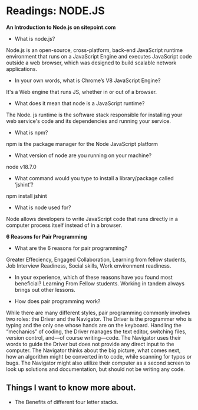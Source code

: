 # Readings: NODE.JS

**An Introduction to Node.js on sitepoint.com**

- What is node.js?

Node.js is an open-source, cross-platform, back-end JavaScript runtime environment that runs on a JavaScript Engine and executes JavaScript code outside a web browser, which was designed to build scalable network applications.
- In your own words, what is Chrome’s V8 JavaScript Engine?

It's a Web engine that runs JS, whether in or out of a browser.
- What does it mean that node is a JavaScript runtime?

The Node. js runtime is the software stack responsible for installing your web service's code and its dependencies and running your service.
- What is npm?

npm is the package manager for the Node JavaScript platform
- What version of node are you running on your machine?

node v18.7.0
- What command would you type to install a library/package called ‘jshint’?

 npm install jshint
- What is node used for?

Node allows developers to write JavaScript code that runs directly in a computer process itself instead of in a browser.

**6 Reasons for Pair Programming**

- What are the 6 reasons for pair programming?

Greater Effeciency, Engaged Collaboration, Learning from fellow students, Job Interview Readiness, Social skills, Work environment readiness.
- In your experience, which of these reasons have you found most beneficial?
Learning From Fellow students. Working in tandem always brings out other lessons.

- How does pair programming work?

While there are many different styles, pair programming commonly involves two roles: the Driver and the Navigator. The Driver is the programmer who is typing and the only one whose hands are on the keyboard. Handling the “mechanics” of coding, the Driver manages the text editor, switching files, version control, and—of course writing—code. The Navigator uses their words to guide the Driver but does not provide any direct input to the computer. The Navigator thinks about the big picture, what comes next, how an algorithm might be converted in to code, while scanning for typos or bugs. The Navigator might also utilize their computer as a second screen to look up solutions and documentation, but should not be writing any code.

## Things I want to know more about.

- The Benefits of different four letter stacks.
